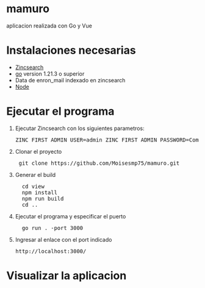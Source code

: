 # mamuro
aplicacion realizada con Go y Vue

# Instalaciones necesarias
<ul>
  <li><a href="https://zincsearch-docs.zinc.dev/">Zincsearch</a></li>
  <li><a href="https://go.dev/">go</a> version 1.21.3 o superior</li>
  <li>Data de enron_mail indexado en zincsearch</li>
  <li><a href="https://nodejs.org/en">Node</a></li>
</ul>

# Ejecutar el programa
<ol>
  <li>Ejecutar Zincsearch con los siguientes parametros:</li>
  <pre>
ZINC_FIRST_ADMIN_USER=admin ZINC_FIRST_ADMIN_PASSWORD=Complexpass#123</pre>
  <li>Clonar el proyecto</li>
  <pre> git clone https://github.com/Moisesmp75/mamuro.git</pre>
  <li>Generar el build</li>
  <pre>
  cd view
  npm install
  npm run build
  cd ..</pre>
  <li>Ejecutar el programa y especificar el puerto</li>
  <pre>
  go run . -port 3000</pre>
  <li>Ingresar al enlace con el port indicado</li>
  <pre>http://localhost:3000/</pre>
</ol>

# Visualizar la aplicacion

